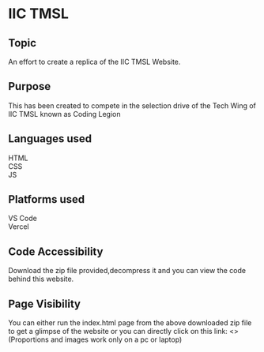 # IIC TMSL

## Topic
An effort to create a replica of the IIC TMSL Website.

## Purpose
This has been created to compete in the selection drive of the Tech Wing of IIC TMSL known as Coding Legion

## Languages used
HTML<br>
CSS<br>
JS

## Platforms used
VS Code<br>
Vercel

## Code Accessibility
Download the zip file provided,decompress it and you can view the code behind this website.

## Page Visibility
You can either run the index.html page from the above downloaded zip file to get a glimpse of the website or you can directly click on this link:
<>
(Proportions and images work only on a pc or laptop)
 


